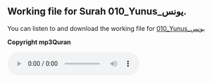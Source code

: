 
## Working file for Surah 010_Yunus_يونس.

You can listen to and download the working file for [010_Yunus_يونس](https://server13.mp3quran.net/husr/010.mp3)

**Copyright mp3Quran**

<audio controls src="https://server13.mp3quran.net/husr/010.mp3"></audio>

